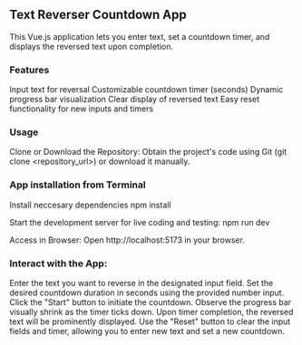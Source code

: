 ## Text Reverser Countdown App

This Vue.js application lets you enter text, set a countdown timer, and displays the reversed text upon completion.

### Features

Input text for reversal
Customizable countdown timer (seconds)
Dynamic progress bar visualization
Clear display of reversed text
Easy reset functionality for new inputs and timers

### Usage

Clone or Download the Repository:
Obtain the project's code using Git (git clone <repository_url>) or download it manually.

### App installation from Terminal

Install neccesary dependencies
npm install

Start the development server for live coding and testing:
npm run dev

Access in Browser:
Open http://localhost:5173 in your browser.

### Interact with the App:

Enter the text you want to reverse in the designated input field.
Set the desired countdown duration in seconds using the provided number input.
Click the "Start" button to initiate the countdown.
Observe the progress bar visually shrink as the timer ticks down.
Upon timer completion, the reversed text will be prominently displayed.
Use the "Reset" button to clear the input fields and timer, allowing you to enter new text and set a new countdown.
